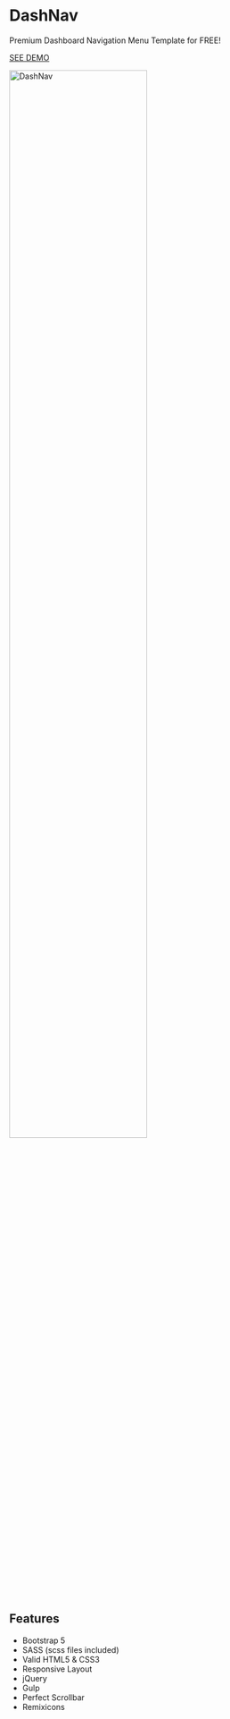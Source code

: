 # DashNav
Premium Dashboard Navigation Menu Template for FREE!

[SEE DEMO](http://themepixels.me/application/dashnav/)

<img src="http://themepixels.me/application/dashnav/preview.jpg" alt="DashNav" width="70%">

## Features
- Bootstrap 5
- SASS (scss files included)
- Valid HTML5 & CSS3
- Responsive Layout
- jQuery
- Gulp
- Perfect Scrollbar
- Remixicons
